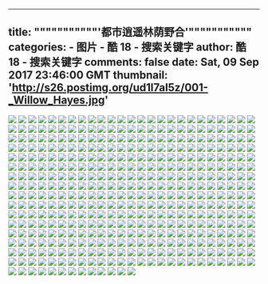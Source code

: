 
---
title: """""""""""'都市逍遥林荫野合'"""""""""""
categories: 
    - 图片
    - 酷 18 - 搜索关键字
author: 酷 18 - 搜索关键字
comments: false
date: Sat, 09 Sep 2017 23:46:00 GMT
thumbnail: 'http://s26.postimg.org/ud1l7al5z/001-_Willow_Hayes.jpg'
---

<div>   
<img src="http://s26.postimg.org/ud1l7al5z/001-_Willow_Hayes.jpg" referrerpolicy="no-referrer">
<img src="http://s26.postimg.org/twgdkuxev/002-_Willow_Hayes.jpg" referrerpolicy="no-referrer">
<img src="http://s26.postimg.org/duifs7n3b/003-_Willow_Hayes.jpg" referrerpolicy="no-referrer">
<img src="http://s26.postimg.org/oenrx227b/004-_Willow_Hayes.jpg" referrerpolicy="no-referrer">
<img src="http://s26.postimg.org/977scpacn/005-_Willow_Hayes.jpg" referrerpolicy="no-referrer">
<img src="http://s26.postimg.org/cbig9hr53/006-_Willow_Hayes.jpg" referrerpolicy="no-referrer">
<img src="http://s26.postimg.org/tkyx83gyv/007-_Willow_Hayes.jpg" referrerpolicy="no-referrer">
<img src="http://s26.postimg.org/m69lfpv3b/008-_Willow_Hayes.jpg" referrerpolicy="no-referrer">
<img src="http://s26.postimg.org/5dixhaief/009-_Willow_Hayes.jpg" referrerpolicy="no-referrer">
<img src="http://s26.postimg.org/nk5torjqf/010-_Willow_Hayes.jpg" referrerpolicy="no-referrer">
<img src="http://s26.postimg.org/4gci8f6w7/011-_Willow_Hayes.jpg" referrerpolicy="no-referrer">
<img src="http://s26.postimg.org/4cios61ev/012-_Willow_Hayes.jpg" referrerpolicy="no-referrer">
<img src="http://s26.postimg.org/3nnbvw0pz/013-_Willow_Hayes.jpg" referrerpolicy="no-referrer">
<img src="http://s26.postimg.org/twkyylmsn/014-_Willow_Hayes.jpg" referrerpolicy="no-referrer">
<img src="http://s26.postimg.org/3tdliwa07/015-_Willow_Hayes.jpg" referrerpolicy="no-referrer">
<img src="http://s26.postimg.org/44v1vnqg7/016-_Willow_Hayes.jpg" referrerpolicy="no-referrer">
<img src="http://s26.postimg.org/83s9ehf3b/017-_Willow_Hayes.jpg" referrerpolicy="no-referrer">
<img src="http://s26.postimg.org/4lg9i3e7b/018-_Willow_Hayes.jpg" referrerpolicy="no-referrer">
<img src="http://s26.postimg.org/kl3ifdzmv/019-_Willow_Hayes.jpg" referrerpolicy="no-referrer">
<img src="http://s26.postimg.org/s2cpulp5z/020-_Willow_Hayes.jpg" referrerpolicy="no-referrer">
<img src="http://s26.postimg.org/knne283af/021-_Willow_Hayes.jpg" referrerpolicy="no-referrer">
<img src="http://s26.postimg.org/rhxorwvxj/022-_Willow_Hayes.jpg" referrerpolicy="no-referrer">
<img src="http://s26.postimg.org/aeuwwef8n/023-_Willow_Hayes.jpg" referrerpolicy="no-referrer">
<img src="http://s26.postimg.org/fesd4ckvb/024-_Willow_Hayes.jpg" referrerpolicy="no-referrer">
<img src="http://s26.postimg.org/slht3vgkn/025-_Willow_Hayes.jpg" referrerpolicy="no-referrer">
<img src="http://s26.postimg.org/70cqg9jtz/026-_Willow_Hayes.jpg" referrerpolicy="no-referrer">
<img src="http://s26.postimg.org/al8lzhodj/027-_Willow_Hayes.jpg" referrerpolicy="no-referrer">
<img src="http://s26.postimg.org/5b3n8744n/028-_Willow_Hayes.jpg" referrerpolicy="no-referrer">
<img src="http://s26.postimg.org/i6g88p8rr/029-_Willow_Hayes.jpg" referrerpolicy="no-referrer">
<img src="http://s26.postimg.org/784yqik6f/030-_Willow_Hayes.jpg" referrerpolicy="no-referrer">
<img src="http://s26.postimg.org/los8539nr/031-_Willow_Hayes.jpg" referrerpolicy="no-referrer">
<img src="http://s26.postimg.org/6escxwe5j/032-_Willow_Hayes.jpg" referrerpolicy="no-referrer">
<img src="http://s26.postimg.org/muw83vxyf/033-_Willow_Hayes.jpg" referrerpolicy="no-referrer">
<img src="http://s26.postimg.org/4glozwlnr/034-_Willow_Hayes.jpg" referrerpolicy="no-referrer">
<img src="http://s26.postimg.org/9gj57uraf/035-_Willow_Hayes.jpg" referrerpolicy="no-referrer">
<img src="http://s26.postimg.org/pg1srenc7/036-_Willow_Hayes.jpg" referrerpolicy="no-referrer">
<img src="http://s26.postimg.org/7h74u6mcn/037-_Willow_Hayes.jpg" referrerpolicy="no-referrer">
<img src="http://s26.postimg.org/lxpsv0mg7/038-_Willow_Hayes.jpg" referrerpolicy="no-referrer">
<img src="http://s26.postimg.org/qxn92ys2v/039-_Willow_Hayes.jpg" referrerpolicy="no-referrer">
<img src="http://s26.postimg.org/3m3qrm36v/040-_Willow_Hayes.jpg" referrerpolicy="no-referrer">
<img src="http://s26.postimg.org/52f99r63r/041-_Willow_Hayes.jpg" referrerpolicy="no-referrer">
<img src="http://s26.postimg.org/i6wcqc23r/042-_Willow_Hayes.jpg" referrerpolicy="no-referrer">
<img src="http://s26.postimg.org/gg1skygmf/043-_Willow_Hayes.jpg" referrerpolicy="no-referrer">
<img src="http://s26.postimg.org/5hqj2rs13/044-_Willow_Hayes.jpg" referrerpolicy="no-referrer">
<img src="http://s26.postimg.org/5vrv2dc4n/045-_Willow_Hayes.jpg" referrerpolicy="no-referrer">
<img src="http://s26.postimg.org/dpsgnrjxj/046-_Willow_Hayes.jpg" referrerpolicy="no-referrer">
<img src="http://s26.postimg.org/yb78fo1if/047-_Willow_Hayes.jpg" referrerpolicy="no-referrer">
<img src="http://s26.postimg.org/5muacfzc7/048-_Willow_Hayes.jpg" referrerpolicy="no-referrer">
<img src="http://s26.postimg.org/lz4c26dnr/049-_Willow_Hayes.jpg" referrerpolicy="no-referrer">
<img src="http://s26.postimg.org/8icfgf9nr/050-_Willow_Hayes.jpg" referrerpolicy="no-referrer">
<img src="http://s26.postimg.org/sgsaisucn/051-_Willow_Hayes.jpg" referrerpolicy="no-referrer">
<img src="http://s26.postimg.org/pwwnop6sn/052-_Willow_Hayes.jpg" referrerpolicy="no-referrer">
<img src="http://s26.postimg.org/j7q48olgn/053-_Willow_Hayes.jpg" referrerpolicy="no-referrer">
<img src="http://s26.postimg.org/hih10m5rb/054-_Willow_Hayes.jpg" referrerpolicy="no-referrer">
<img src="http://s26.postimg.org/lg4aq0skn/055-_Willow_Hayes.jpg" referrerpolicy="no-referrer">
<img src="http://s26.postimg.org/nn8jdxxuv/056-_Willow_Hayes.jpg" referrerpolicy="no-referrer">
<img src="http://s26.postimg.org/o2jt6yjs7/057-_Willow_Hayes.jpg" referrerpolicy="no-referrer">
<img src="http://s26.postimg.org/kufbtwxif/058-_Willow_Hayes.jpg" referrerpolicy="no-referrer">
<img src="http://s26.postimg.org/zb2l8hmzr/059-_Willow_Hayes.jpg" referrerpolicy="no-referrer">
<img src="http://s26.postimg.org/k7l0i4q07/060-_Willow_Hayes.jpg" referrerpolicy="no-referrer">
<img src="http://s26.postimg.org/ih1zgn8h3/061-_Willow_Hayes.jpg" referrerpolicy="no-referrer">
<img src="http://s26.postimg.org/3mde2gyw7/062-_Willow_Hayes.jpg" referrerpolicy="no-referrer">
<img src="http://s26.postimg.org/jael99ehz/063-_Willow_Hayes.jpg" referrerpolicy="no-referrer">
<img src="http://s26.postimg.org/67iypzo9z/064-_Willow_Hayes.jpg" referrerpolicy="no-referrer">
<img src="http://s26.postimg.org/3sr35k813/065-_Willow_Hayes.jpg" referrerpolicy="no-referrer">
<img src="http://s26.postimg.org/6ybovrqnb/066-_Willow_Hayes.jpg" referrerpolicy="no-referrer">
<img src="http://s26.postimg.org/fvwet4j3b/067-_Willow_Hayes.jpg" referrerpolicy="no-referrer">
<img src="http://s26.postimg.org/wxp8v7xyf/068-_Willow_Hayes.jpg" referrerpolicy="no-referrer">
<img src="http://s26.postimg.org/rnovho33b/069-_Willow_Hayes.jpg" referrerpolicy="no-referrer">
<img src="http://s26.postimg.org/6vwemocdj/070-_Willow_Hayes.jpg" referrerpolicy="no-referrer">
<img src="http://s26.postimg.org/roytb34x3/071-_Willow_Hayes.jpg" referrerpolicy="no-referrer">
<img src="http://s26.postimg.org/5eayb47mv/072-_Willow_Hayes.jpg" referrerpolicy="no-referrer">
<img src="http://s26.postimg.org/aqzsp8vjb/073-_Willow_Hayes.jpg" referrerpolicy="no-referrer">
<img src="http://s26.postimg.org/7mp4sgeqv/074-_Willow_Hayes.jpg" referrerpolicy="no-referrer">
<img src="http://s26.postimg.org/9sjfmyi7b/075-_Willow_Hayes.jpg" referrerpolicy="no-referrer">
<img src="http://s26.postimg.org/sm58jygfb/076-_Willow_Hayes.jpg" referrerpolicy="no-referrer">
<img src="http://s26.postimg.org/wwjwfjlif/077-_Willow_Hayes.jpg" referrerpolicy="no-referrer">
<img src="http://s26.postimg.org/wxtu8ync7/078-_Willow_Hayes.jpg" referrerpolicy="no-referrer">
<img src="http://s26.postimg.org/gfaotvp9j/079-_Willow_Hayes.jpg" referrerpolicy="no-referrer">
<img src="http://s26.postimg.org/wmgz9xw9z/080-_Willow_Hayes.jpg" referrerpolicy="no-referrer">
<img src="http://s26.postimg.org/9z1q3sgpz/081-_Willow_Hayes.jpg" referrerpolicy="no-referrer">
<img src="http://s26.postimg.org/6th4dky3r/082-_Willow_Hayes.jpg" referrerpolicy="no-referrer">
<img src="http://s26.postimg.org/bvyg8d7dz/083-_Willow_Hayes.jpg" referrerpolicy="no-referrer">
<img src="http://s26.postimg.org/gtc0th9d3/084-_Willow_Hayes.jpg" referrerpolicy="no-referrer">
<img src="http://s26.postimg.org/q3o4x0k2v/085-_Willow_Hayes.jpg" referrerpolicy="no-referrer">
<img src="http://s26.postimg.org/4qadgwpt3/A001-_Willow_Hayes.jpg" referrerpolicy="no-referrer">
<img src="http://s26.postimg.org/l54rcuopz/A002-_Willow_Hayes.jpg" referrerpolicy="no-referrer">
<img src="http://s26.postimg.org/z1czoqkyv/A003-_Willow_Hayes.jpg" referrerpolicy="no-referrer">
<img src="http://s26.postimg.org/ubn204tyf/A004-_Willow_Hayes.jpg" referrerpolicy="no-referrer">
<img src="http://s26.postimg.org/5c4ea4r6v/A005-_Willow_Hayes.jpg" referrerpolicy="no-referrer">
<img src="http://s26.postimg.org/ktnb0389z/A006-_Willow_Hayes.jpg" referrerpolicy="no-referrer">
<img src="http://s26.postimg.org/76h8rve7b/A007-_Willow_Hayes.jpg" referrerpolicy="no-referrer">
<img src="http://s26.postimg.org/gn2gkr8o7/A008-_Willow_Hayes.jpg" referrerpolicy="no-referrer">
<img src="http://s26.postimg.org/vyguz3vdz/A009-_Willow_Hayes.jpg" referrerpolicy="no-referrer">
<img src="http://s26.postimg.org/twbs74813/A010-_Willow_Hayes.jpg" referrerpolicy="no-referrer">
<img src="http://s26.postimg.org/j5o5lfuef/A011-_Willow_Hayes.jpg" referrerpolicy="no-referrer">
<img src="http://s26.postimg.org/6cvg7rtev/A012-_Willow_Hayes.jpg" referrerpolicy="no-referrer">
<img src="http://s26.postimg.org/v8th905gn/A013-_Willow_Hayes.jpg" referrerpolicy="no-referrer">
<img src="http://s26.postimg.org/a2zoeeunb/A014-_Willow_Hayes.jpg" referrerpolicy="no-referrer">
<img src="http://s26.postimg.org/ssn2hey07/A015-_Willow_Hayes.jpg" referrerpolicy="no-referrer">
<img src="http://s26.postimg.org/sv6y491nr/A016-_Willow_Hayes.jpg" referrerpolicy="no-referrer">
<img src="http://s26.postimg.org/nnluzsl2f/A017-_Willow_Hayes.jpg" referrerpolicy="no-referrer">
<img src="http://s26.postimg.org/o6vjmt1uv/A018-_Willow_Hayes.jpg" referrerpolicy="no-referrer">
<img src="http://s26.postimg.org/5sgf5306f/A019-_Willow_Hayes.jpg" referrerpolicy="no-referrer">
<img src="http://s26.postimg.org/i4jbiko13/A020-_Willow_Hayes.jpg" referrerpolicy="no-referrer">
<img src="http://s26.postimg.org/61dzv0cyv/A021-_Willow_Hayes.jpg" referrerpolicy="no-referrer">
<img src="http://s26.postimg.org/o1illnfs7/A022-_Willow_Hayes.jpg" referrerpolicy="no-referrer">
<img src="http://s26.postimg.org/pfa8gyf1j/A023-_Willow_Hayes.jpg" referrerpolicy="no-referrer">
<img src="http://s26.postimg.org/nl1zcyhev/A024-_Willow_Hayes.jpg" referrerpolicy="no-referrer">
<img src="http://s26.postimg.org/v2b6s66xz/A025-_Willow_Hayes.jpg" referrerpolicy="no-referrer">
<img src="http://s26.postimg.org/wjwn3qbon/A026-_Willow_Hayes.jpg" referrerpolicy="no-referrer">
<img src="http://s26.postimg.org/iem8o6d9j/A027-_Willow_Hayes.jpg" referrerpolicy="no-referrer">
<img src="http://s26.postimg.org/j0b7ka8br/A028-_Willow_Hayes.jpg" referrerpolicy="no-referrer">
<img src="http://s26.postimg.org/im9vkoo87/A029-_Willow_Hayes.jpg" referrerpolicy="no-referrer">
<img src="http://s26.postimg.org/62jcaopev/A030-_Willow_Hayes.jpg" referrerpolicy="no-referrer">
<img src="http://s26.postimg.org/jna49t57r/A031-_Willow_Hayes.jpg" referrerpolicy="no-referrer">
<img src="http://s26.postimg.org/cz8x9gwbr/A032-_Willow_Hayes.jpg" referrerpolicy="no-referrer">
<img src="http://s26.postimg.org/n5m46763r/A033-_Willow_Hayes.jpg" referrerpolicy="no-referrer">
<img src="http://s26.postimg.org/y1di1jr1j/A034-_Willow_Hayes.jpg" referrerpolicy="no-referrer">
<img src="http://s26.postimg.org/88dn56svb/A035-_Willow_Hayes.jpg" referrerpolicy="no-referrer">
<img src="http://s26.postimg.org/zcgnw9x9j/A036-_Willow_Hayes.jpg" referrerpolicy="no-referrer">
<img src="http://s26.postimg.org/778t2bmhz/A037-_Willow_Hayes.jpg" referrerpolicy="no-referrer">
<img src="http://s26.postimg.org/fkehwzlpj/A038-_Willow_Hayes.jpg" referrerpolicy="no-referrer">
<img src="http://s26.postimg.org/cxyzg1uhz/A039-_Willow_Hayes.jpg" referrerpolicy="no-referrer">
<img src="http://s26.postimg.org/5gps0u4yv/A040-_Willow_Hayes.jpg" referrerpolicy="no-referrer">
<img src="http://s26.postimg.org/fbgx728x3/A041-_Willow_Hayes.jpg" referrerpolicy="no-referrer">
<img src="http://s26.postimg.org/5ykxgoujr/A042-_Willow_Hayes.jpg" referrerpolicy="no-referrer">
<img src="http://s26.postimg.org/j1bym7vdz/A043-_Willow_Hayes.jpg" referrerpolicy="no-referrer">
<img src="http://s26.postimg.org/eje97v4pz/A044-_Willow_Hayes.jpg" referrerpolicy="no-referrer">
<img src="http://s26.postimg.org/wnh9si2ef/A045-_Willow_Hayes.jpg" referrerpolicy="no-referrer">
<img src="http://s26.postimg.org/xabl4a9wn/A046-_Willow_Hayes.jpg" referrerpolicy="no-referrer">
<img src="http://s26.postimg.org/dr6zuxb53/A047-_Willow_Hayes.jpg" referrerpolicy="no-referrer">
<img src="http://s26.postimg.org/bt0bwxinb/A048-_Willow_Hayes.jpg" referrerpolicy="no-referrer">
<img src="http://s26.postimg.org/eqxaqmqav/A049-_Willow_Hayes.jpg" referrerpolicy="no-referrer">
<img src="http://s26.postimg.org/b61f7elrb/A050-_Willow_Hayes.jpg" referrerpolicy="no-referrer">
<img src="http://s26.postimg.org/3kyebxqqx/A051-_Willow_Hayes.jpg" referrerpolicy="no-referrer">
<img src="http://s26.postimg.org/rpz3tnb1j/A052-_Willow_Hayes.jpg" referrerpolicy="no-referrer">
<img src="http://s26.postimg.org/wjdt1e17r/A053-_Willow_Hayes.jpg" referrerpolicy="no-referrer">
<img src="http://s26.postimg.org/ogkon6mxz/A054-_Willow_Hayes.jpg" referrerpolicy="no-referrer">
<img src="http://s26.postimg.org/81lpdhynb/A055-_Willow_Hayes.jpg" referrerpolicy="no-referrer">
<img src="http://s26.postimg.org/663yzgg4n/A056-_Willow_Hayes.jpg" referrerpolicy="no-referrer">
<img src="http://s26.postimg.org/9x8honnhj/A057-_Willow_Hayes.jpg" referrerpolicy="no-referrer">
<img src="http://s26.postimg.org/vidkc9k87/A058-_Willow_Hayes.jpg" referrerpolicy="no-referrer">
<img src="http://s26.postimg.org/xfaaguaw7/A059-_Willow_Hayes.jpg" referrerpolicy="no-referrer">
<img src="http://s26.postimg.org/fgb15vkiv/A060-_Willow_Hayes.jpg" referrerpolicy="no-referrer">
<img src="http://s26.postimg.org/xtbmgfuzr/A061-_Willow_Hayes.jpg" referrerpolicy="no-referrer">
<img src="http://s26.postimg.org/87zegl7s7/A062-_Willow_Hayes.jpg" referrerpolicy="no-referrer">
<img src="http://s26.postimg.org/xulk9uwtj/A063-_Willow_Hayes.jpg" referrerpolicy="no-referrer">
<img src="http://s26.postimg.org/4kf1wsa7b/A064-_Willow_Hayes.jpg" referrerpolicy="no-referrer">
<img src="http://s26.postimg.org/duvre2aav/A065-_Willow_Hayes.jpg" referrerpolicy="no-referrer">
<img src="http://s26.postimg.org/omoqff0dj/A066-_Willow_Hayes.jpg" referrerpolicy="no-referrer">
<img src="http://s26.postimg.org/khdtti2lj/A067-_Willow_Hayes.jpg" referrerpolicy="no-referrer">
<img src="http://s26.postimg.org/a27nkl5ev/A068-_Willow_Hayes.jpg" referrerpolicy="no-referrer">
<img src="http://s26.postimg.org/v1nrc373b/A069-_Willow_Hayes.jpg" referrerpolicy="no-referrer">
<img src="http://s26.postimg.org/o3f1sejl3/A070-_Willow_Hayes.jpg" referrerpolicy="no-referrer">
<img src="http://s26.postimg.org/mko9162ef/A071-_Willow_Hayes.jpg" referrerpolicy="no-referrer">
<img src="http://s26.postimg.org/f8isvmk6f/A072-_Willow_Hayes.jpg" referrerpolicy="no-referrer">
<img src="http://s26.postimg.org/h45l6s90n/A073-_Willow_Hayes.jpg" referrerpolicy="no-referrer">
<img src="http://s26.postimg.org/gq4976ox3/A074-_Willow_Hayes.jpg" referrerpolicy="no-referrer">
<img src="http://s26.postimg.org/ljjeyaw13/A075-_Willow_Hayes.jpg" referrerpolicy="no-referrer">
<img src="http://s26.postimg.org/nmtu5yvtz/A076-_Willow_Hayes.jpg" referrerpolicy="no-referrer">
<img src="http://s26.postimg.org/47j2cv2jr/A077-_Willow_Hayes.jpg" referrerpolicy="no-referrer">
<img src="http://s26.postimg.org/bdfet210n/A078-_Willow_Hayes.jpg" referrerpolicy="no-referrer">
<img src="http://s26.postimg.org/6xsea1z8n/A079-_Willow_Hayes.jpg" referrerpolicy="no-referrer">
<img src="http://s26.postimg.org/yjv5uqilj/A080-_Willow_Hayes.jpg" referrerpolicy="no-referrer">
<img src="http://s26.postimg.org/8aa3bxwo7/A081-_Willow_Hayes.jpg" referrerpolicy="no-referrer">
<img src="http://s26.postimg.org/3n41a69bb/A082-_Willow_Hayes.jpg" referrerpolicy="no-referrer">
<img src="http://s26.postimg.org/curod4qzr/A083-_Willow_Hayes.jpg" referrerpolicy="no-referrer">
<img src="http://s26.postimg.org/vw146n06f/A084-_Willow_Hayes.jpg" referrerpolicy="no-referrer">
<img src="http://s26.postimg.org/cfkzxuug7/A085-_Willow_Hayes.jpg" referrerpolicy="no-referrer">
<img src="http://s26.postimg.org/o20il8sdj/A086-_Willow_Hayes.jpg" referrerpolicy="no-referrer">
<img src="http://s26.postimg.org/3ylhmxprb/A087-_Willow_Hayes.jpg" referrerpolicy="no-referrer">
<img src="http://s26.postimg.org/codza1huv/A088-_Willow_Hayes.jpg" referrerpolicy="no-referrer">
<img src="http://s26.postimg.org/ecd4oovqf/A089-_Willow_Hayes.jpg" referrerpolicy="no-referrer">
<img src="http://s26.postimg.org/9zel69mzr/A090-_Willow_Hayes.jpg" referrerpolicy="no-referrer">
<img src="http://s26.postimg.org/7n6l8oaef/A091-_Willow_Hayes.jpg" referrerpolicy="no-referrer">
<img src="http://s26.postimg.org/6v3x9h67b/A092-_Willow_Hayes.jpg" referrerpolicy="no-referrer">
<img src="http://s26.postimg.org/czvfmsyav/A093-_Willow_Hayes.jpg" referrerpolicy="no-referrer">
<img src="http://s26.postimg.org/e5uu7ux7r/A094-_Willow_Hayes.jpg" referrerpolicy="no-referrer">
<img src="http://s26.postimg.org/4mpqs4z3b/A095-_Willow_Hayes.jpg" referrerpolicy="no-referrer">
<img src="http://s26.postimg.org/g7vbm3v6v/A096-_Willow_Hayes.jpg" referrerpolicy="no-referrer">
<img src="http://s26.postimg.org/vs2pcn5bb/A097-_Willow_Hayes.jpg" referrerpolicy="no-referrer">
<img src="http://s26.postimg.org/clpi9gotj/A098-_Willow_Hayes.jpg" referrerpolicy="no-referrer">
<img src="http://s26.postimg.org/emg1uakyv/A099-_Willow_Hayes.jpg" referrerpolicy="no-referrer">
<img src="http://s26.postimg.org/dmpqyl5t3/A100-_Willow_Hayes.jpg" referrerpolicy="no-referrer">
<img src="http://s26.postimg.org/6bu8mgpev/A101-_Willow_Hayes.jpg" referrerpolicy="no-referrer">
<img src="http://s26.postimg.org/qj3310xif/A102-_Willow_Hayes.jpg" referrerpolicy="no-referrer">
<img src="http://s26.postimg.org/o0he0cbs7/A103-_Willow_Hayes.jpg" referrerpolicy="no-referrer">
<img src="http://s26.postimg.org/bus6pxx2f/A104-_Willow_Hayes.jpg" referrerpolicy="no-referrer">
<img src="http://s26.postimg.org/l1f2qyron/A105-_Willow_Hayes.jpg" referrerpolicy="no-referrer">
<img src="http://s26.postimg.org/k9cerrnhj/A106-_Willow_Hayes.jpg" referrerpolicy="no-referrer">
<img src="http://s26.postimg.org/swl0s1bxj/A107-_Willow_Hayes.jpg" referrerpolicy="no-referrer">
<img src="http://s26.postimg.org/ewnkdmzl3/A108-_Willow_Hayes.jpg" referrerpolicy="no-referrer">
<img src="http://s26.postimg.org/av1vu8hwn/A109-_Willow_Hayes.jpg" referrerpolicy="no-referrer">
<img src="http://s26.postimg.org/nq9vgzx5z/A110-_Willow_Hayes.jpg" referrerpolicy="no-referrer">
<img src="http://s26.postimg.org/p2nw7w33b/B001-_Willow_Hayes.jpg" referrerpolicy="no-referrer">
<img src="http://s26.postimg.org/vpf5eta5j/B002-_Willow_Hayes.jpg" referrerpolicy="no-referrer">
<img src="http://s26.postimg.org/wxyfmpcpz/B003-_Willow_Hayes.jpg" referrerpolicy="no-referrer">
<img src="http://s26.postimg.org/tiawqw4vb/B004-_Willow_Hayes.jpg" referrerpolicy="no-referrer">
<img src="http://s26.postimg.org/4jt02tp5z/B005-_Willow_Hayes.jpg" referrerpolicy="no-referrer">
<img src="http://s26.postimg.org/i7892iy07/B006-_Willow_Hayes.jpg" referrerpolicy="no-referrer">
<img src="http://s26.postimg.org/ln0dc2v8n/B007-_Willow_Hayes.jpg" referrerpolicy="no-referrer">
<img src="http://s26.postimg.org/nsuo6kyp3/B008-_Willow_Hayes.jpg" referrerpolicy="no-referrer">
<img src="http://s26.postimg.org/4sv66hrc7/B009-_Willow_Hayes.jpg" referrerpolicy="no-referrer">
<img src="http://s26.postimg.org/pfjvrtaqv/B010-_Willow_Hayes.jpg" referrerpolicy="no-referrer">
<img src="http://s26.postimg.org/us8q5xynb/B011-_Willow_Hayes.jpg" referrerpolicy="no-referrer">
<img src="http://s26.postimg.org/l557w85nr/B012-_Willow_Hayes.jpg" referrerpolicy="no-referrer">
<img src="http://s26.postimg.org/kw7n6asvb/B013-_Willow_Hayes.jpg" referrerpolicy="no-referrer">
<img src="http://s26.postimg.org/igaf6706f/B014-_Willow_Hayes.jpg" referrerpolicy="no-referrer">
<img src="http://s26.postimg.org/el713mh0n/B015-_Willow_Hayes.jpg" referrerpolicy="no-referrer">
<img src="http://s26.postimg.org/nhht7k7mv/B016-_Willow_Hayes.jpg" referrerpolicy="no-referrer">
<img src="http://s26.postimg.org/791ky2ysn/B017-_Willow_Hayes.jpg" referrerpolicy="no-referrer">
<img src="http://s26.postimg.org/mghkifqnb/B018-_Willow_Hayes.jpg" referrerpolicy="no-referrer">
<img src="http://s26.postimg.org/imo49a9bb/B019-_Willow_Hayes.jpg" referrerpolicy="no-referrer">
<img src="http://s26.postimg.org/5dje0nzc7/B020-_Willow_Hayes.jpg" referrerpolicy="no-referrer">
<img src="http://s26.postimg.org/9g5tm042v/B021-_Willow_Hayes.jpg" referrerpolicy="no-referrer">
<img src="http://s26.postimg.org/4vjn72kdj/B022-_Willow_Hayes.jpg" referrerpolicy="no-referrer">
<img src="http://s26.postimg.org/kiawkfy5j/B023-_Willow_Hayes.jpg" referrerpolicy="no-referrer">
<img src="http://s26.postimg.org/mpjqm3stj/B024-_Willow_Hayes.jpg" referrerpolicy="no-referrer">
<img src="http://s26.postimg.org/w8ou1tqxz/B025-_Willow_Hayes.jpg" referrerpolicy="no-referrer">
<img src="http://s26.postimg.org/bsiexc61z/B026-_Willow_Hayes.jpg" referrerpolicy="no-referrer">
<img src="http://s26.postimg.org/6v4uc842v/B027-_Willow_Hayes.jpg" referrerpolicy="no-referrer">
<img src="http://s26.postimg.org/5mgyqlc4n/B028-_Willow_Hayes.jpg" referrerpolicy="no-referrer">
<img src="http://s26.postimg.org/5nqwk0dyf/B029-_Willow_Hayes.jpg" referrerpolicy="no-referrer">
<img src="http://s26.postimg.org/xvin0ssdj/B030-_Willow_Hayes.jpg" referrerpolicy="no-referrer">
<img src="http://s26.postimg.org/frfmg5up3/B031-_Willow_Hayes.jpg" referrerpolicy="no-referrer">
<img src="http://s26.postimg.org/nzhk15mlj/B032-_Willow_Hayes.jpg" referrerpolicy="no-referrer">
<img src="http://s26.postimg.org/6apt9jauf/B033-_Willow_Hayes.jpg" referrerpolicy="no-referrer">
<img src="http://s26.postimg.org/jitsg7xrb/B034-_Willow_Hayes.jpg" referrerpolicy="no-referrer">
<img src="http://s26.postimg.org/wo9ambrmv/B035-_Willow_Hayes.jpg" referrerpolicy="no-referrer">
<img src="http://s26.postimg.org/ob3lrnsfb/B036-_Willow_Hayes.jpg" referrerpolicy="no-referrer">
<img src="http://s26.postimg.org/qr5f5iahz/B037-_Willow_Hayes.jpg" referrerpolicy="no-referrer">
<img src="http://s26.postimg.org/z84xgff6v/B038-_Willow_Hayes.jpg" referrerpolicy="no-referrer">
<img src="http://s26.postimg.org/r1cxoup47/B039-_Willow_Hayes.jpg" referrerpolicy="no-referrer">
<img src="http://s26.postimg.org/lwbq78c6f/B040-_Willow_Hayes.jpg" referrerpolicy="no-referrer">
<img src="http://s26.postimg.org/aip6w11nr/B041-_Willow_Hayes.jpg" referrerpolicy="no-referrer">
<img src="http://s26.postimg.org/3ptfdi087/B042-_Willow_Hayes.jpg" referrerpolicy="no-referrer">
<img src="http://s26.postimg.org/w7o2zw3vr/B043-_Willow_Hayes.jpg" referrerpolicy="no-referrer">
<img src="http://s26.postimg.org/6xxwqjmhz/B044-_Willow_Hayes.jpg" referrerpolicy="no-referrer">
<img src="http://s26.postimg.org/4o9sfsdk7/B045-_Willow_Hayes.jpg" referrerpolicy="no-referrer">
<img src="http://s26.postimg.org/wpntthiuf/B046-_Willow_Hayes.jpg" referrerpolicy="no-referrer">
<img src="http://s26.postimg.org/6q5ogam5j/B047-_Willow_Hayes.jpg" referrerpolicy="no-referrer">
<img src="http://s26.postimg.org/cfqiechpj/B048-_Willow_Hayes.jpg" referrerpolicy="no-referrer">
<img src="http://s26.postimg.org/dylwjbo9z/B049-_Willow_Hayes.jpg" referrerpolicy="no-referrer">
<img src="http://s26.postimg.org/rxe0i1o6f/B050-_Willow_Hayes.jpg" referrerpolicy="no-referrer">
<img src="http://s26.postimg.org/6mggds61z/B051-_Willow_Hayes.jpg" referrerpolicy="no-referrer">
<img src="http://s26.postimg.org/gmbctohbb/B052-_Willow_Hayes.jpg" referrerpolicy="no-referrer">
<img src="http://s26.postimg.org/6u8oo16ef/B053-_Willow_Hayes.jpg" referrerpolicy="no-referrer">
<img src="http://s26.postimg.org/hd42zgjon/B054-_Willow_Hayes.jpg" referrerpolicy="no-referrer">
<img src="http://s26.postimg.org/m1oo8dy93/B055-_Willow_Hayes.jpg" referrerpolicy="no-referrer">
<img src="http://s26.postimg.org/m0eqeywfb/B056-_Willow_Hayes.jpg" referrerpolicy="no-referrer">
<img src="http://s26.postimg.org/h5l1goy3r/B057-_Willow_Hayes.jpg" referrerpolicy="no-referrer">
<img src="http://s26.postimg.org/z9o21bvs7/B058-_Willow_Hayes.jpg" referrerpolicy="no-referrer">
<img src="http://s26.postimg.org/jpgoaslnr/B059-_Willow_Hayes.jpg" referrerpolicy="no-referrer">
<img src="http://s26.postimg.org/6nuzkxx9j/B060-_Willow_Hayes.jpg" referrerpolicy="no-referrer">
<img src="http://s26.postimg.org/4n9hx87fr/B061-_Willow_Hayes.jpg" referrerpolicy="no-referrer">
<img src="http://s26.postimg.org/wlylqz2qv/B062-_Willow_Hayes.jpg" referrerpolicy="no-referrer">
<img src="http://s26.postimg.org/yp90yn2jr/B063-_Willow_Hayes.jpg" referrerpolicy="no-referrer">
<img src="http://s26.postimg.org/ymp5bsyw7/B064-_Willow_Hayes.jpg" referrerpolicy="no-referrer">
<img src="http://s26.postimg.org/lz9uio0x3/B065-_Willow_Hayes.jpg" referrerpolicy="no-referrer">
<img src="http://s26.postimg.org/d6svuzfs7/B066-_Willow_Hayes.jpg" referrerpolicy="no-referrer">
<img src="http://s26.postimg.org/4ptdk2b3b/B067-_Willow_Hayes.jpg" referrerpolicy="no-referrer">
<img src="http://s26.postimg.org/ebmy0d293/B068-_Willow_Hayes.jpg" referrerpolicy="no-referrer">
<img src="http://s26.postimg.org/5mzssxmlj/B069-_Willow_Hayes.jpg" referrerpolicy="no-referrer">
<img src="http://s26.postimg.org/s7v6c8yhz/B070-_Willow_Hayes.jpg" referrerpolicy="no-referrer">
<img src="http://s26.postimg.org/554nd2x0n/B071-_Willow_Hayes.jpg" referrerpolicy="no-referrer">
<img src="http://s26.postimg.org/cawefj63r/B072-_Willow_Hayes.jpg" referrerpolicy="no-referrer">
<img src="http://s26.postimg.org/831m6s4o7/B073-_Willow_Hayes.jpg" referrerpolicy="no-referrer">
<img src="http://s26.postimg.org/vwpgpgxwn/B074-_Willow_Hayes.jpg" referrerpolicy="no-referrer">
<img src="http://s26.postimg.org/qzbw4cvxj/B075-_Willow_Hayes.jpg" referrerpolicy="no-referrer">
<img src="http://s26.postimg.org/njjrusyp3/B076-_Willow_Hayes.jpg" referrerpolicy="no-referrer">
<img src="http://s26.postimg.org/5598qtmef/B077-_Willow_Hayes.jpg" referrerpolicy="no-referrer">
<img src="http://s26.postimg.org/nv187kf53/B078-_Willow_Hayes.jpg" referrerpolicy="no-referrer">
<img src="http://s26.postimg.org/f3u7davtz/B079-_Willow_Hayes.jpg" referrerpolicy="no-referrer">
<img src="http://s26.postimg.org/lk363e4dj/B080-_Willow_Hayes.jpg" referrerpolicy="no-referrer">
<img src="http://s26.postimg.org/7ir6hu0tj/B081-_Willow_Hayes.jpg" referrerpolicy="no-referrer">
<img src="http://s26.postimg.org/d0js5mw13/B082-_Willow_Hayes.jpg" referrerpolicy="no-referrer">
<img src="http://s26.postimg.org/d4i6zmqw7/B083-_Willow_Hayes.jpg" referrerpolicy="no-referrer">
<img src="http://s26.postimg.org/4ku7o4t5z/B084-_Willow_Hayes.jpg" referrerpolicy="no-referrer">
<img src="http://s26.postimg.org/tgs8pd57r/B085-_Willow_Hayes.jpg" referrerpolicy="no-referrer">
<img src="http://s26.postimg.org/5scqu38o7/B086-_Willow_Hayes.jpg" referrerpolicy="no-referrer">
<img src="http://s26.postimg.org/66e2tosrr/B087-_Willow_Hayes.jpg" referrerpolicy="no-referrer">
<img src="http://s26.postimg.org/hws0b2lk7/B088-_Willow_Hayes.jpg" referrerpolicy="no-referrer">
<img src="http://s26.postimg.org/8stlamjzb/B089-_Willow_Hayes.jpg" referrerpolicy="no-referrer">
<img src="http://s26.postimg.org/n4d3fj25j/B090-_Willow_Hayes.jpg" referrerpolicy="no-referrer">
<img src="http://s26.postimg.org/qgbe8ttwn/B091-_Willow_Hayes.jpg" referrerpolicy="no-referrer">
<img src="http://s26.postimg.org/furiwtnl3/B092-_Willow_Hayes.jpg" referrerpolicy="no-referrer">
<img src="http://s26.postimg.org/96uxa842v/B093-_Willow_Hayes.jpg" referrerpolicy="no-referrer">
<img src="http://s26.postimg.org/4avvw9tbb/B094-_Willow_Hayes.jpg" referrerpolicy="no-referrer">
<img src="http://s26.postimg.org/9xs8tqvtz/B095-_Willow_Hayes.jpg" referrerpolicy="no-referrer">
<img src="http://s26.postimg.org/ivcyr3o9z/B096-_Willow_Hayes.jpg" referrerpolicy="no-referrer">
<img src="http://s26.postimg.org/f09koj547/B097-_Willow_Hayes.jpg" referrerpolicy="no-referrer">
<img src="http://s26.postimg.org/4u0z5jkpz/B098-_Willow_Hayes.jpg" referrerpolicy="no-referrer">
<img src="http://s26.postimg.org/3p6x05y93/B099-_Willow_Hayes.jpg" referrerpolicy="no-referrer">
<img src="http://s26.postimg.org/x5mj2l4mf/B100-_Willow_Hayes.jpg" referrerpolicy="no-referrer">
<img src="http://s26.postimg.org/tecyg9qxz/B101-_Willow_Hayes.jpg" referrerpolicy="no-referrer">
<img src="http://s26.postimg.org/6tm6ap4fb/B102-_Willow_Hayes.jpg" referrerpolicy="no-referrer">
<img src="http://s26.postimg.org/pohx144h3/B103-_Willow_Hayes.jpg" referrerpolicy="no-referrer">
<img src="http://s26.postimg.org/n9q1goo87/B104-_Willow_Hayes.jpg" referrerpolicy="no-referrer">
<img src="http://s26.postimg.org/m3m1hvzxj/B105-_Willow_Hayes.jpg" referrerpolicy="no-referrer">
<img src="http://s26.postimg.org/mvoph344n/B106-_Willow_Hayes.jpg" referrerpolicy="no-referrer">
<img src="http://s26.postimg.org/6r2anv0rr/B107-_Willow_Hayes.jpg" referrerpolicy="no-referrer">
<img src="http://s26.postimg.org/ov5b8hyg7/B108-_Willow_Hayes.jpg" referrerpolicy="no-referrer">
<img src="http://s26.postimg.org/blvzm4z3b/B109-_Willow_Hayes.jpg" referrerpolicy="no-referrer">
<img src="http://s26.postimg.org/5c5bcvp2f/B110-_Willow_Hayes.jpg" referrerpolicy="no-referrer">
<img src="http://s26.postimg.org/87iejqt2f/B111-_Willow_Hayes.jpg" referrerpolicy="no-referrer">
<img src="http://s26.postimg.org/4wpg64drb/B112-_Willow_Hayes.jpg" referrerpolicy="no-referrer">
<img src="http://s26.postimg.org/t1q5nty1z/B113-_Willow_Hayes.jpg" referrerpolicy="no-referrer">
<img src="http://s26.postimg.org/bto7wdzfr/B114-_Willow_Hayes.jpg" referrerpolicy="no-referrer">
<img src="http://s26.postimg.org/8yb4pivfr/B115-_Willow_Hayes.jpg" referrerpolicy="no-referrer">
<img src="http://s26.postimg.org/sipnsaw13/B116-_Willow_Hayes.jpg" referrerpolicy="no-referrer">
<img src="http://s26.postimg.org/c8zhpeld3/B117-_Willow_Hayes.jpg" referrerpolicy="no-referrer">
<img src="http://s26.postimg.org/mgmmfjwyv/B118-_Willow_Hayes.jpg" referrerpolicy="no-referrer">
<img src="http://s26.postimg.org/hpi5jseqv/B119-_Willow_Hayes.jpg" referrerpolicy="no-referrer">
<img src="http://s26.postimg.org/br8xnal5z/B120-_Willow_Hayes.jpg" referrerpolicy="no-referrer">
<img src="http://s26.postimg.org/sntf1z3c7/B121-_Willow_Hayes.jpg" referrerpolicy="no-referrer">
<img src="http://s26.postimg.org/szaveqjs7/B122-_Willow_Hayes.jpg" referrerpolicy="no-referrer">
<img src="http://s26.postimg.org/czs7v6nqf/B123-_Willow_Hayes.jpg" referrerpolicy="no-referrer">
<img src="http://s26.postimg.org/u5jgr9xgn/B124-_Willow_Hayes.jpg" referrerpolicy="no-referrer">
<img src="http://s26.postimg.org/5etsdgi3r/B125-_Willow_Hayes.jpg" referrerpolicy="no-referrer">
<img src="http://s26.postimg.org/94tf6ctyf/B126-_Willow_Hayes.jpg" referrerpolicy="no-referrer">
<img src="http://s26.postimg.org/796mv7547/B127-_Willow_Hayes.jpg" referrerpolicy="no-referrer">
<img src="http://s26.postimg.org/edog48cdj/B128-_Willow_Hayes.jpg" referrerpolicy="no-referrer">
<img src="http://s26.postimg.org/bem4uus9z/B129-_Willow_Hayes.jpg" referrerpolicy="no-referrer">
<img src="http://s26.postimg.org/vfha6br8n/B130-_Willow_Hayes.jpg" referrerpolicy="no-referrer">
<img src="http://s26.postimg.org/rzp5wru07/B131-_Willow_Hayes.jpg" referrerpolicy="no-referrer">
<img src="http://s26.postimg.org/8j91nzo9z/B132-_Willow_Hayes.jpg" referrerpolicy="no-referrer">
<img src="http://s26.postimg.org/9vm5c4wbr/B133-_Willow_Hayes.jpg" referrerpolicy="no-referrer">
<img src="http://s26.postimg.org/graz8zg6f/B134-_Willow_Hayes.jpg" referrerpolicy="no-referrer">
<img src="http://s26.postimg.org/dyhroyftz/B135-_Willow_Hayes.jpg" referrerpolicy="no-referrer">
<img src="http://s26.postimg.org/gh3gpn1k7/B136-_Willow_Hayes.jpg" referrerpolicy="no-referrer">
<img src="http://s26.postimg.org/450kc5dpj/B137-_Willow_Hayes.jpg" referrerpolicy="no-referrer">
<img src="http://s26.postimg.org/g85vzporr/B138-_Willow_Hayes.jpg" referrerpolicy="no-referrer">
<img src="http://s26.postimg.org/eue94epif/B139-_Willow_Hayes.jpg" referrerpolicy="no-referrer">
<img src="http://s26.postimg.org/q2x15xspz/B140-_Willow_Hayes.jpg" referrerpolicy="no-referrer">
<img src="http://s26.postimg.org/jubpccv53/B141-_Willow_Hayes.jpg" referrerpolicy="no-referrer">
<img src="http://s26.postimg.org/3xhitds4n/B142-_Willow_Hayes.jpg" referrerpolicy="no-referrer">
<img src="http://s26.postimg.org/g1wsad50n/B143-_Willow_Hayes.jpg" referrerpolicy="no-referrer">
<img src="http://s26.postimg.org/8prc4tmsn/B144-_Willow_Hayes.jpg" referrerpolicy="no-referrer">
<img src="http://s26.postimg.org/g36q3s6uf/B145-_Willow_Hayes.jpg" referrerpolicy="no-referrer">
<img src="http://s26.postimg.org/wus1mj73d/B146-_Willow_Hayes.jpg" referrerpolicy="no-referrer">
<img src="http://s26.postimg.org/ell9s823r/B147-_Willow_Hayes.jpg" referrerpolicy="no-referrer">
<img src="http://s26.postimg.org/tldmg2izr/B148-_Willow_Hayes.jpg" referrerpolicy="no-referrer">
<img src="http://s26.postimg.org/4x7tp37af/B149-_Willow_Hayes.jpg" referrerpolicy="no-referrer">
<img src="http://s26.postimg.org/ynuyaus9z/B150-_Willow_Hayes.jpg" referrerpolicy="no-referrer">
<img src="http://s26.postimg.org/405ztyl5z/B151-_Willow_Hayes.jpg" referrerpolicy="no-referrer">
<img src="http://s26.postimg.org/dgr7mufmv/B152-_Willow_Hayes.jpg" referrerpolicy="no-referrer">
<img src="http://s26.postimg.org/yrtd4un53/B153-_Willow_Hayes.jpg" referrerpolicy="no-referrer">
<img src="http://s26.postimg.org/6g7t7t38n/B154-_Willow_Hayes.jpg" referrerpolicy="no-referrer">
<img src="http://s26.postimg.org/ikn2osg4n/B155-_Willow_Hayes.jpg" referrerpolicy="no-referrer">
<img src="http://s26.postimg.org/42pvgsotj/B156-_Willow_Hayes.jpg" referrerpolicy="no-referrer">
<img src="http://s26.postimg.org/6lbkhhajr/B157-_Willow_Hayes.jpg" referrerpolicy="no-referrer">
<img src="http://s26.postimg.org/nzvspr7on/B158-_Willow_Hayes.jpg" referrerpolicy="no-referrer">
<img src="http://s26.postimg.org/iczfsa55z/B159-_Willow_Hayes.jpg" referrerpolicy="no-referrer">
<img src="http://s26.postimg.org/4ymcw8yhz/B160-_Willow_Hayes.jpg" referrerpolicy="no-referrer">
<img src="http://s26.postimg.org/3xr648ntz/B161-_Willow_Hayes.jpg" referrerpolicy="no-referrer">
<img src="http://s26.postimg.org/fwxmefn3b/B162-_Willow_Hayes.jpg" referrerpolicy="no-referrer">
<img src="http://s26.postimg.org/j7r1bfjc7/B163-_Willow_Hayes.jpg" referrerpolicy="no-referrer">
<img src="http://s26.postimg.org/5biszjn3b/B164-_Willow_Hayes.jpg" referrerpolicy="no-referrer">
<img src="http://s26.postimg.org/p9yo1x7s7/B165-_Willow_Hayes.jpg" referrerpolicy="no-referrer">
<img src="http://s26.postimg.org/afa2nqy7b/B166-_Willow_Hayes.jpg" referrerpolicy="no-referrer">
<img src="http://s26.postimg.org/4i676xh2f/B167-_Willow_Hayes.jpg" referrerpolicy="no-referrer">
<img src="http://s26.postimg.org/dtwuhmizr/B168-_Willow_Hayes.jpg" referrerpolicy="no-referrer">
<img src="http://s26.postimg.org/f2g4pilk7/B169-_Willow_Hayes.jpg" referrerpolicy="no-referrer">
<img src="http://s26.postimg.org/eqyocr547/B170-_Willow_Hayes.jpg" referrerpolicy="no-referrer">
<img src="http://s26.postimg.org/yo4llpnzb/B171-_Willow_Hayes.jpg" referrerpolicy="no-referrer">
<img src="http://s26.postimg.org/7et877mw7/B172-_Willow_Hayes.jpg" referrerpolicy="no-referrer">
<img src="http://s26.postimg.org/4an5o5vhj/B173-_Willow_Hayes.jpg" referrerpolicy="no-referrer">
<img src="http://s26.postimg.org/x1jze81bb/B174-_Willow_Hayes.jpg" referrerpolicy="no-referrer">
<img src="http://s26.postimg.org/z7ea8q4rr/B175-_Willow_Hayes.jpg" referrerpolicy="no-referrer">
<img src="http://s26.postimg.org/81wqah95z/B176-_Willow_Hayes.jpg" referrerpolicy="no-referrer">
<img src="http://s26.postimg.org/ums3tsl2f/B177-_Willow_Hayes.jpg" referrerpolicy="no-referrer">
<img src="http://s26.postimg.org/vdktzknfr/B178-_Willow_Hayes.jpg" referrerpolicy="no-referrer">
<img src="http://s26.postimg.org/puiaicqef/B179-_Willow_Hayes.jpg" referrerpolicy="no-referrer">
<img src="http://s26.postimg.org/449gl2mcn/B180-_Willow_Hayes.jpg" referrerpolicy="no-referrer">
<img src="http://s26.postimg.org/u2d2r3rtz/B181-_Willow_Hayes.jpg" referrerpolicy="no-referrer">
<img src="http://s26.postimg.org/cezv6n7af/B182-_Willow_Hayes.jpg" referrerpolicy="no-referrer">
<img src="http://s26.postimg.org/qmpjvajzb/B183-_Willow_Hayes.jpg" referrerpolicy="no-referrer">
<img src="http://s26.postimg.org/dxv9bmduv/B184-_Willow_Hayes.jpg" referrerpolicy="no-referrer">
<img src="http://s26.postimg.org/3p2s5spt3/B185-_Willow_Hayes.jpg" referrerpolicy="no-referrer">
<img src="http://s26.postimg.org/3zaap54fb/B186-_Willow_Hayes.jpg" referrerpolicy="no-referrer">
<img src="http://s26.postimg.org/b8vv7uizr/B187-_Willow_Hayes.jpg" referrerpolicy="no-referrer">
<img src="http://s26.postimg.org/v0y174ujr/B188-_Willow_Hayes.jpg" referrerpolicy="no-referrer">
<img src="http://s26.postimg.org/bkdbklzfr/B189-_Willow_Hayes.jpg" referrerpolicy="no-referrer">
<img src="http://s26.postimg.org/vk7pu5bc7/B190-_Willow_Hayes.jpg" referrerpolicy="no-referrer">
<img src="http://s26.postimg.org/4xqnrfhrb/B191-_Willow_Hayes.jpg" referrerpolicy="no-referrer">
<img src="http://s26.postimg.org/4nnqltsiv/B192-_Willow_Hayes.jpg" referrerpolicy="no-referrer">
<img src="http://s26.postimg.org/tcyvshgo7/B193-_Willow_Hayes.jpg" referrerpolicy="no-referrer">
<img src="http://s26.postimg.org/om3lo7d7r/B194-_Willow_Hayes.jpg" referrerpolicy="no-referrer">
<img src="http://s26.postimg.org/ux8t4meg7/B195-_Willow_Hayes.jpg" referrerpolicy="no-referrer">
<img src="http://s26.postimg.org/7karm3ycn/B196-_Willow_Hayes.jpg" referrerpolicy="no-referrer">
<img src="http://s26.postimg.org/mb5jk12g7/B197-_Willow_Hayes.jpg" referrerpolicy="no-referrer">
<img src="http://s26.postimg.org/3y9jn7hd3/B198-_Willow_Hayes.jpg" referrerpolicy="no-referrer">
<img src="http://s26.postimg.org/f2twuqppj/B199-_Willow_Hayes.jpg" referrerpolicy="no-referrer">
<img src="http://s26.postimg.org/eh4xymunb/B200-_Willow_Hayes.jpg" referrerpolicy="no-referrer">
<img src="http://s26.postimg.org/hlflvfbfr/B201-_Willow_Hayes.jpg" referrerpolicy="no-referrer">
<img src="http://s26.postimg.org/4vbdic3hj/B202-_Willow_Hayes.jpg" referrerpolicy="no-referrer">
<img src="http://s26.postimg.org/qbhaa0iav/B203-_Willow_Hayes.jpg" referrerpolicy="no-referrer">
<img src="http://s26.postimg.org/fm3lhr6hz/B204-_Willow_Hayes.jpg" referrerpolicy="no-referrer">
<img src="http://s26.postimg.org/xfz3j1pk7/B205-_Willow_Hayes.jpg" referrerpolicy="no-referrer">
<img src="http://s26.postimg.org/i9t1s3zjb/B206-_Willow_Hayes.jpg" referrerpolicy="no-referrer">
<img src="http://s26.postimg.org/dp6vd6ftz/B207-_Willow_Hayes.jpg" referrerpolicy="no-referrer">
<img src="http://s26.postimg.org/ckct7std3/B208-_Willow_Hayes.jpg" referrerpolicy="no-referrer">
<img src="http://s26.postimg.org/4wpwphup3/B209-_Willow_Hayes.jpg" referrerpolicy="no-referrer">
<img src="http://s26.postimg.org/8hls8pz8n/B210-_Willow_Hayes.jpg" referrerpolicy="no-referrer">
<img src="http://s26.postimg.org/82aifpdbb/B211-_Willow_Hayes.jpg" referrerpolicy="no-referrer">
<img src="http://s26.postimg.org/pwaluqlrb/B212-_Willow_Hayes.jpg" referrerpolicy="no-referrer">
<img src="http://s26.postimg.org/dixrntw2v/B213-_Willow_Hayes.jpg" referrerpolicy="no-referrer">
<img src="http://s26.postimg.org/j0qdbmraf/B214-_Willow_Hayes.jpg" referrerpolicy="no-referrer">
<img src="http://s26.postimg.org/6gzu1msh3/B215-_Willow_Hayes.jpg" referrerpolicy="no-referrer">
<img src="http://s26.postimg.org/tjqd0styf/B216-_Willow_Hayes.jpg" referrerpolicy="no-referrer">
<img src="http://s26.postimg.org/6xl1o2g87/B217-_Willow_Hayes.jpg" referrerpolicy="no-referrer">
<img src="http://s26.postimg.org/uaj36kwbr/B218-_Willow_Hayes.jpg" referrerpolicy="no-referrer">  
</div>
            